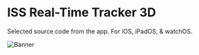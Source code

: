 # ISS Real-Time Tracker 3D
Selected source code from the app.
For iOS, iPadOS, & watchOS.

![Banner](https://github.com/MDStebel/ISSRTT3DPublic/blob/318773ef0906ccd7c49b10e2d1057e91a0c2cac5/Banner%20-%20ISS%20Real-Time%20Tracker%203D.png "ISS Real-Time Tracker 3D Screen Shots")
